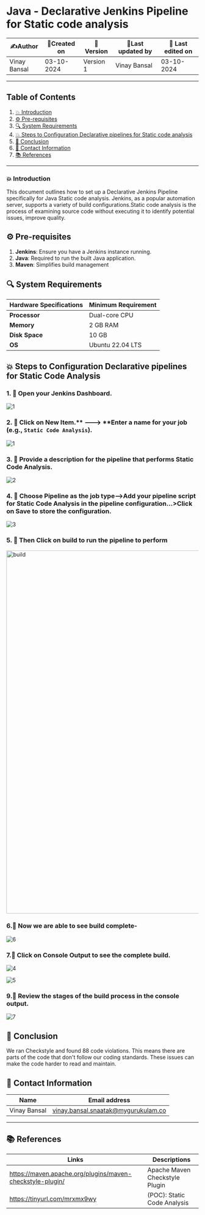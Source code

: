 # Java - Declarative Jenkins Pipeline for Static code analysis


| ✍️Author      | 📅Created on  |📌 Version    | 📝Last updated by |📅 Last edited on |
|-------------|-------------|------------|-----------------|----------------|
| Vinay Bansal | 03-10-2024  | Version 1  | Vinay Bansal    | 03-10-2024     |

---
## Table of Contents
1. [💥 Introduction](#-introduction)
2. [⚙ Pre-requisites](#-pre-requisites)
3. [🔍 System Requirements](#-system-requirements)
4. [💥 Steps to Configuration Declarative pipelines for Static code analysis](#-steps-to-configuration-declarative-pipelines-for-static-code-analysis)
5. [📛 Conclusion](#-conclusion)
6. [📧 Contact Information](#-contact-information)
7. [📚 References](#-references)

---
### 💥 Introduction
This document outlines how to set up a Declarative Jenkins Pipeline specifically for Java Static code analysis. Jenkins, as a popular automation server, supports a variety of build configurations.Static code analysis is the process of examining source code without executing it to identify potential issues, improve quality.


## ⚙ Pre-requisites
1. **Jenkins**: Ensure you have a Jenkins instance running.
2. **Java**: Required to run the built Java application.
3. **Maven**: Simplifies build management

## 🔍 System Requirements
| Hardware Specifications | Minimum Requirement  |
|-------------------|---------------------------|
| **Processor**     | Dual-core CPU             | 
| **Memory**        | 2 GB RAM                  | 
| **Disk Space**    | 10 GB                      | 
| **OS**            |Ubuntu 22.04 LTS           |


## 💥 Steps to Configuration Declarative pipelines for Static Code Analysis

### 1. 🚀 Open your Jenkins Dashboard.
![1](https://github.com/user-attachments/assets/59bb5e6e-68e1-4d41-8147-cd7acceeb2d8)

### 2. 🚀 Click on **New Item**.** ---> **Enter a name for your job (e.g., `Static Code Analysis`).
![1](https://github.com/user-attachments/assets/5bc5a337-706e-43aa-9283-69c8c0858560)

### 3. 🚀 Provide a description for the pipeline that performs Static Code Analysis.
![2](https://github.com/user-attachments/assets/de6eac31-cd05-4848-9bf1-ac63960402a4)

### 4. 🚀 Choose Pipeline as the job type-->Add your pipeline script for Static Code Analysis in the pipeline configuration...>Click on Save to store the configuration.
![3](https://github.com/user-attachments/assets/71859180-adea-46d6-b605-3c64fed6a074)



### 5. 🚀 Then Click on build to run the pipeline to perform
<img width="952" alt="build" src="https://github.com/user-attachments/assets/8e0b140e-3cb9-4b40-babd-75fb6963a653">

### 6.🚀 Now we are able to see build complete-
![6](https://github.com/user-attachments/assets/c7f3dfaa-f13f-46b4-9cd6-931165099045)

### 7.🚀 Click on Console Output to see the complete build.
![4](https://github.com/user-attachments/assets/736614e1-c66f-4454-bc62-02750024f614)

![5](https://github.com/user-attachments/assets/66e44902-daf0-4569-b349-de9816bb528b)




### 9.🚀 Review the stages of the build process in the console output.
![7](https://github.com/user-attachments/assets/a1174bde-bc70-4d9c-a83d-1fa7b46eab1f)


## 📛 Conclusion

We ran Checkstyle and found 88 code violations. This means there are parts of the code that don't follow our coding standards. These issues can make the code harder to read and maintain.


##  📧 Contact Information
| Name | Email address|
|------|---------------------|
| Vinay Bansal | vinay.bansal.snaatak@mygurukulam.co |

---
## 📚 References
| Links | Descriptions|
|------|---------------------|
|https://maven.apache.org/plugins/maven-checkstyle-plugin/|Apache Maven Checkstyle Plugin|
|https://tinyurl.com/mrxmx9wy|(POC): Static Code Analysis|
